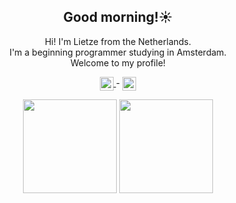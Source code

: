 <h2 align=center>
  Good morning!☀️
</h2>
<p align=center>
  Hi! I'm Lietze from the Netherlands.<br>
  I'm a beginning programmer studying in Amsterdam.<br>
  Welcome to my profile!
</p>

<p align="center">
    <a href="https://www.linkedin.com/in/lietze">
        <img align="center" width="22px" src="https://cdn.jsdelivr.net/npm/simple-icons@v3/icons/linkedin.svg" />
    </a> -
    <a href="https://www.instagram.com/lietze.225/">
        <img align="center" width="22px" src="https://cdn.jsdelivr.net/npm/simple-icons@v3/icons/instagram.svg" />
    </a>
<p align="center">
  <img height="150" src="https://github-readme-stats.vercel.app/api/top-langs/?username=ldideric&theme=gradient&hide_border=true&count_private=true&hide=swift&layout=compact" />
  <img height="150" src="https://github-readme-stats.vercel.app/api?username=ldideric&theme=dark&hide_border=true&count_private=true&hide=issues&show_icons=false" />
</p>

